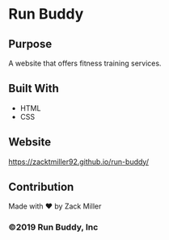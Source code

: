 # Run Buddy

## Purpose
A website that offers fitness training services.

## Built With
* HTML
* CSS

## Website
https://zacktmiller92.github.io/run-buddy/

## Contribution
Made with ❤️ by Zack Miller

### ©️2019 Run Buddy, Inc 
